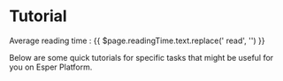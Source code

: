 # Tutorial
<div class="avg-reading-time">Average reading time : {{ $page.readingTime.text.replace(' read', '') }}</div>


Below are some quick tutorials for specific tasks that might be useful for you on Esper Platform.
<!--
- [Rebooting group of devices periodically?](./tutorials/group-actions.md)
- [Provisioning an Emulator to DeviceCloud using Serial number]()
- [Provisioning an Emulator to DeviceCloud using QR Code]()
- [Provisioning a DevKit to DeviceCloud using IMEI]()
- [Provisioning a DevKit to DeviceCloud using QR Code]()
- [How do you check the connectivity status of a group of devices periodically?]()
- [How do you upload an app to deploy it to a single device?]()
- [How do you upload an app to deploy it to a group of devices?]()
- [Creating custom alerts for your fleet]()
-->
